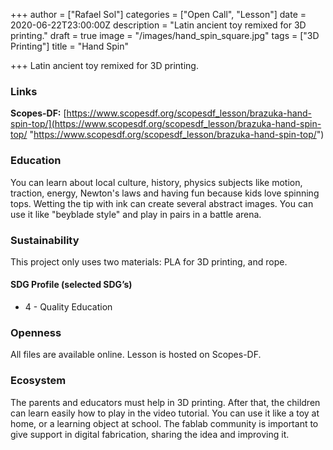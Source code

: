 +++
author = ["Rafael Sol"]
categories = ["Open Call", "Lesson"]
date = 2020-06-22T23:00:00Z
description = "Latin ancient toy remixed for 3D printing."
draft = true
image = "/images/hand_spin_square.jpg"
tags = ["3D Printing"]
title = "Hand Spin"

+++
Latin ancient toy remixed for 3D printing.

### Links

**Scopes-DF:** [https://www.scopesdf.org/scopesdf_lesson/brazuka-hand-spin-top/](https://www.scopesdf.org/scopesdf_lesson/brazuka-hand-spin-top/ "https://www.scopesdf.org/scopesdf_lesson/brazuka-hand-spin-top/")

### Education

You can learn about local culture, history, physics subjects like motion, traction, energy, Newton's laws and having fun because kids love spinning tops. Wetting the tip with ink can create several abstract images. You can use it like "beyblade style" and play in pairs in a battle arena.

### Sustainability

This project only uses two materials: PLA for 3D printing, and rope.

#### SDG Profile (selected SDG’s)

* 4 - Quality Education

### Openness

All files are available online. Lesson is hosted on Scopes-DF.

### Ecosystem

The parents and educators must help in 3D printing. After that, the children can learn easily how to play in the video tutorial. You can use it like a toy at home, or a learning object at school. The fablab community is important to give support in digital fabrication, sharing the idea and improving it.